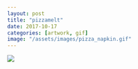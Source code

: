 ```yaml
---
layout: post
title: "pizzamelt"
date: 2017-10-17
categories: [artwork, gif]
image: "/assets/images/pizza_napkin.gif"
---
```


<img src="/assets/images/pizza_napkin.gif" >
